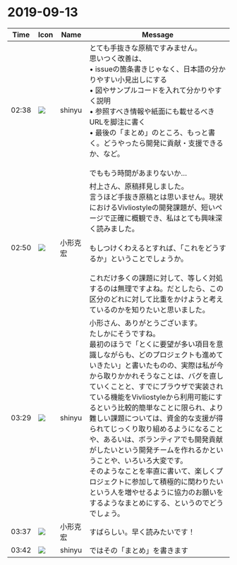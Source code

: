 # 2019-09-13

|Time|Icon|Name|Message|
|---|---|---|---|
|02:38|![](https://avatars.slack-edge.com/2018-04-27/354445776386_e258f5ed5ba887b08668_72.jpg)|shinyu|とても手抜きな原稿ですみません。<br>思いつく改善は、<br>• issueの箇条書きじゃなく、日本語の分かりやすい小見出しにする<br>• 図やサンプルコードを入れて分かりやすく説明<br>• 参照すべき情報や紙面にも載せるべきURLを脚注に書く<br>• 最後の「まとめ」のところ、もっと書く。どうやったら開発に貢献・支援できるか、など。<br><br>でももう時間があまりないか…|
|02:50|![](https://avatars.slack-edge.com/2019-06-22/674537731207_65d60a0f5a770df7a1a0_72.png)|小形克宏|村上さん、原稿拝見しました。<br>言うほど手抜き原稿とは思いません。現状におけるVivliostyleの開発課題が、短いページで正確に概観でき、私はとても興味深く読みました。<br><br>もしつけくわえるとすれば、「これをどうするか」ということでしょうか。<br><br>これだけ多くの課題に対して、等しく対処するのは無理ですよね。だとしたら、この区分のどれに対して比重をかけようと考えているのかを知りたいと思いました。|
|03:29|![](https://avatars.slack-edge.com/2018-04-27/354445776386_e258f5ed5ba887b08668_72.jpg)|shinyu|小形さん、ありがとうございます。<br>たしかにそうですね。<br>最初のほうで「とくに要望が多い項目を意識しながらも、どのプロジェクトも進めていきたい」と書いたものの、実際は私が今から取りかかれそうなことは、バグを直していくことと、すでにブラウザで実装されている機能をVivliostyleから利用可能にするという比較的簡単なことに限られ、より難しい課題については、資金的な支援が得られてじっくり取り組めるようになることや、あるいは、ボランティアでも開発貢献がしたいという開発チームを作れるかということや、いろいろ大変です。<br>そのようなことを率直に書いて、楽しくプロジェクトに参加して積極的に関わりたいという人を増やせるように協力のお願いをするようなまとめにする、というのでどうでしょう。|
|03:37|![](https://avatars.slack-edge.com/2019-06-22/674537731207_65d60a0f5a770df7a1a0_72.png)|小形克宏|すばらしい。早く読みたいです！|
|03:42|![](https://avatars.slack-edge.com/2018-04-27/354445776386_e258f5ed5ba887b08668_72.jpg)|shinyu|ではその「まとめ」を書きます|

